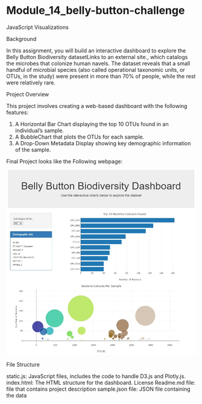 # Module_14_belly-button-challenge

JavaScript Visualizations

Background

In this assignment, you will build an interactive dashboard to explore the Belly Button Biodiversity datasetLinks to an external site., which catalogs the microbes that colonize human navels.
The dataset reveals that a small handful of microbial species (also called operational taxonomic units, or OTUs, in the study) were present in more than 70% of people, while the rest were relatively rare.

Project Overview

This project involves creating a web-based dashboard with the following features:

1. A Horizontal Bar Chart displaying the top 10 OTUs found in an individual’s sample.
2. A BubbleChart that plots the OTUs for each sample.
3. A Drop-Down Metadata Display showing key demographic information of the sample.

Final Project looks like the Following webpage:

![alt text](image-1.png)

File Structure

static.js: JavaScript files, includes the code to handle D3.js and Plotly.js.
index.html: The HTML structure for the dashboard.
License
Readme.md file: file that contains project description
sample.json file: JSON file containing the data
